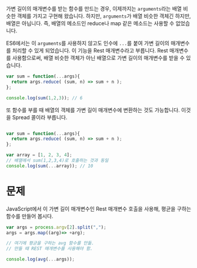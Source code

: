 가변 길이의 매개변수를 받는 함수를 만드는 경우, 이제까지는 `arguments`라는 배열 비슷한 객체를 가지고 구현해 왔습니다. 하지만, `arguments`가 배열 비슷한 객체긴 하지만, 배열은 아닙니다. 즉, 배열의 메소드인 reduce나 map 같은 메소드는 사용할 수 없었습니다.


ES6에서는 이 `arguments`를 사용하지 않고도 인수에 `...`를 붙여 가변 길이의 매개변수를 처리할 수 있게 되었습니다. 이 기능을 Rest 매개변수라고 부릅니다. Rest 매개변수를 사용함으로써, 배열 비슷한 객체가 아닌 배열으로 가변 길이의 매개변수를 받을 수 있습니다.

```javascript
var sum = function(...args){
  return args.reduce( (sum, n) => sum + n );
};

console.log(sum(1,2,3)); // 6
```

또 함수를 부를 때 배열의 객체를 가변 길이 매개변수에 변환하는 것도 가능합니다. 이것을 Spread 콜이라 부릅니다.

```javascript

var sum = function(...args){
  return args.reduce( (sum, n) => sum + n );
};

var array = [1, 2, 3, 4];
// 배열에서 sum(1,2,3,4)로 호출하는 것과 동일
console.log(sum(...array)); // 10

```

# 문제

JavaScript에서 이 가변 길이 매개변수인 Rest 매개변수 호출을 사용해, 평균을 구하는 함수를 만들어 봅시다.

```javascript
var args = process.argv[2].split(",");
args = args.map((arg)=> +arg);

// 여기에 평균을 구하는 avg 함수를 만듦.
// 만들 때 REST 매개변수를 사용해야 함.

console.log(avg(...args));
```
